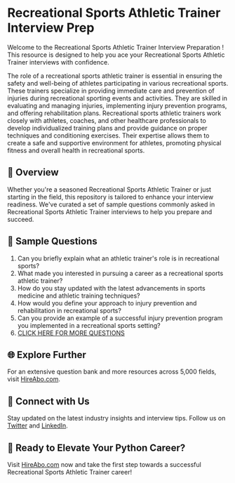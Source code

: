 # Recreational Sports Athletic Trainer Interview Prep

Welcome to the Recreational Sports Athletic Trainer Interview Preparation ! This resource is designed to help you ace your Recreational Sports Athletic Trainer interviews with confidence.

The role of a recreational sports athletic trainer is essential in ensuring the safety and well-being of athletes participating in various recreational sports. These trainers specialize in providing immediate care and prevention of injuries during recreational sporting events and activities. They are skilled in evaluating and managing injuries, implementing injury prevention programs, and offering rehabilitation plans. Recreational sports athletic trainers work closely with athletes, coaches, and other healthcare professionals to develop individualized training plans and provide guidance on proper techniques and conditioning exercises. Their expertise allows them to create a safe and supportive environment for athletes, promoting physical fitness and overall health in recreational sports.

## 🚀 Overview

Whether you're a seasoned Recreational Sports Athletic Trainer or just starting in the field, this repository is tailored to enhance your interview readiness. We've curated a set of sample questions commonly asked in Recreational Sports Athletic Trainer interviews to help you prepare and succeed.

## 📝 Sample Questions

1. Can you briefly explain what an athletic trainer's role is in recreational sports?
2. What made you interested in pursuing a career as a recreational sports athletic trainer?
3. How do you stay updated with the latest advancements in sports medicine and athletic training techniques?
4. How would you define your approach to injury prevention and rehabilitation in recreational sports?
5. Can you provide an example of a successful injury prevention program you implemented in a recreational sports setting?
6. [CLICK HERE FOR MORE QUESTIONS](https://hireabo.com/job/15_3_16/Recreational%20Sports%20Athletic%20Trainer)

## 🌐 Explore Further

For an extensive question bank and more resources across 5,000 fields, visit [HireAbo.com](https://www.hireabo.com).

## 📱 Connect with Us

Stay updated on the latest industry insights and interview tips. Follow us on [Twitter](https://twitter.com/hireabo) and [LinkedIn](https://www.linkedin.com/in/hire-abo-3609972a8/).

## 🚀 Ready to Elevate Your Python Career?

Visit [HireAbo.com](https://www.hireabo.com) now and take the first step towards a successful Recreational Sports Athletic Trainer career!